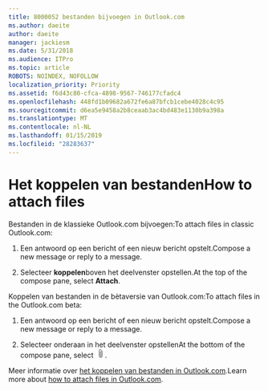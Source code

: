 ```yaml
---
title: 8000052 bestanden bijvoegen in Outlook.com
ms.author: daeite
author: daeite
manager: jackiesm
ms.date: 5/31/2018
ms.audience: ITPro
ms.topic: article
ROBOTS: NOINDEX, NOFOLLOW
localization_priority: Priority
ms.assetid: f6d43c80-cfca-4898-9567-746177cfadc4
ms.openlocfilehash: 448fd1b09682a672fe6a87bfcb1cebe4028c4c95
ms.sourcegitcommit: d6ea5e9458a2b8ceaab3ac4bd483e1130b9a398a
ms.translationtype: MT
ms.contentlocale: nl-NL
ms.lasthandoff: 01/15/2019
ms.locfileid: "28283637"
---
```

# <a name="how-to-attach-files"></a><span data-ttu-id="56132-102">Het koppelen van bestanden</span><span class="sxs-lookup"><span data-stu-id="56132-102">How to attach files</span></span>

<span data-ttu-id="56132-103">Bestanden in de klassieke Outlook.com bijvoegen:</span><span class="sxs-lookup"><span data-stu-id="56132-103">To attach files in classic Outlook.com:</span></span>
  
1. <span data-ttu-id="56132-104">Een antwoord op een bericht of een nieuw bericht opstelt.</span><span class="sxs-lookup"><span data-stu-id="56132-104">Compose a new message or reply to a message.</span></span>
    
2. <span data-ttu-id="56132-105">Selecteer **koppelen**boven het deelvenster opstellen.</span><span class="sxs-lookup"><span data-stu-id="56132-105">At the top of the compose pane, select **Attach**.</span></span> 
    
<span data-ttu-id="56132-106">Koppelen van bestanden in de bètaversie van Outlook.com:</span><span class="sxs-lookup"><span data-stu-id="56132-106">To attach files in the Outlook.com beta:</span></span>
  
1. <span data-ttu-id="56132-107">Een antwoord op een bericht of een nieuw bericht opstelt.</span><span class="sxs-lookup"><span data-stu-id="56132-107">Compose a new message or reply to a message.</span></span>
    
2. <span data-ttu-id="56132-108">Selecteer onderaan in het deelvenster opstellen</span><span class="sxs-lookup"><span data-stu-id="56132-108">At the bottom of the compose pane, select</span></span> ![Koppelen](media/da223d01-5fe6-448c-a3a3-e2b5262da4b9.png)<span data-ttu-id="56132-110">.</span><span class="sxs-lookup"><span data-stu-id="56132-110"></span></span>
    
<span data-ttu-id="56132-111">Meer informatie over [het koppelen van bestanden in Outlook.com](https://go.microsoft.com/fwlink/p/?linkid=2001702&amp;clcid=0x409).</span><span class="sxs-lookup"><span data-stu-id="56132-111">Learn more about [how to attach files in Outlook.com](https://go.microsoft.com/fwlink/p/?linkid=2001702&amp;clcid=0x409).</span></span>
  

